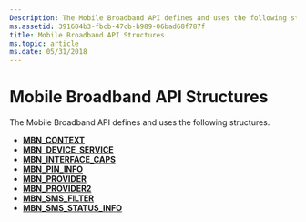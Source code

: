 ```yaml
---
Description: The Mobile Broadband API defines and uses the following structures.
ms.assetid: 391604b3-fbcb-47cb-b989-06bad68f787f
title: Mobile Broadband API Structures
ms.topic: article
ms.date: 05/31/2018
---
```


# Mobile Broadband API Structures

The Mobile Broadband API defines and uses the following structures.

-   [**MBN\_CONTEXT**](/windows/desktop/api/mbnapi/ns-mbnapi-mbn_context)
-   [**MBN\_DEVICE\_SERVICE**](/windows/desktop/api/mbnapi/ns-mbnapi-mbn_device_service)
-   [**MBN\_INTERFACE\_CAPS**](/windows/desktop/api/mbnapi/ns-mbnapi-mbn_interface_caps)
-   [**MBN\_PIN\_INFO**](/windows/desktop/api/mbnapi/ns-mbnapi-mbn_pin_info)
-   [**MBN\_PROVIDER**](/windows/desktop/api/mbnapi/ns-mbnapi-mbn_provider)
-   [**MBN\_PROVIDER2**](/windows/desktop/api/mbnapi/ns-mbnapi-mbn_provider2)
-   [**MBN\_SMS\_FILTER**](/windows/desktop/api/mbnapi/ns-mbnapi-mbn_sms_filter)
-   [**MBN\_SMS\_STATUS\_INFO**](/windows/desktop/api/mbnapi/ns-mbnapi-mbn_sms_status_info)

 

 



